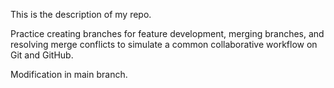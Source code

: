 This is the description of my repo.

Practice creating branches for feature development, merging branches, and resolving merge conflicts to simulate a common collaborative workflow on Git and GitHub.

Modification in main branch.